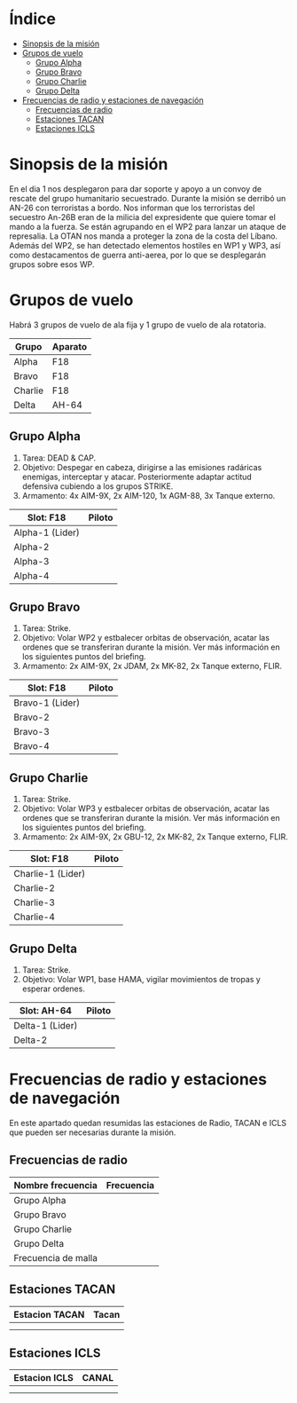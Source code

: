 # Índice

- [Sinopsis de la misión](#sinopsis-de-la-misión)
- [Grupos de vuelo](#grupos-de-vuelo)
  - [Grupo Alpha](#grupo-alpha)
  - [Grupo Bravo](#grupo-bravo)
  - [Grupo Charlie](#grupo-charlie)
  - [Grupo Delta](#grupo-delta)
- [Frecuencias de radio y estaciones de navegación](#frecuencias-de-radio-y-estaciones-de-navegacion)
  - [Frecuencias de radio](#frecuencias-de-radio)
  - [Estaciones TACAN](#estaciones-tacan)
  - [Estaciones ICLS](#estaciones-icls)


# Sinopsis de la misión

En el dia 1 nos desplegaron para dar soporte y apoyo a un convoy de rescate del grupo humanitario secuestrado. Durante la misión se derribó un AN-26 con terroristas a bordo. Nos informan que los terroristas del secuestro An-26B eran de la milicia del expresidente que quiere tomar el mando a la fuerza. Se están agrupando en el WP2 para lanzar un ataque de represalia. La OTAN nos manda a proteger la zona de la costa del Líbano. Además del WP2, se han detectado elementos hostiles en WP1 y WP3, así como destacamentos de guerra anti-aerea, por lo que se desplegarán grupos sobre esos WP.

# Grupos de vuelo

Habrá 3 grupos de vuelo de ala fija y 1 grupo de vuelo de ala rotatoria.

| Grupo       | Aparato |
|-----------------|--------|
| Alpha | F18        |
| Bravo   | F18       |
| Charlie         | F18        |
| Delta         |    AH-64    |

## Grupo Alpha

 1. Tarea: DEAD & CAP.
 2. Objetivo: Despegar en cabeza, dirigirse a las emisiones radáricas enemigas, interceptar y atacar. Posteriormente adaptar actitud defensiva cubiendo a los grupos STRIKE.
 3. Armamento: 4x AIM-9X, 2x AIM-120, 1x AGM-88, 3x Tanque externo.

| Slot: F18       | Piloto |
|-----------------|--------|
| Alpha-1 (Lider) |        |
| Alpha-2         |        |
| Alpha-3         |        |
| Alpha-4         |        |

## Grupo Bravo

1. Tarea: Strike.
2. Objetivo: Volar WP2 y estbalecer orbitas de observación, acatar las ordenes que se transferiran durante la misión. Ver más información en los siguientes puntos del briefing.
3. Armamento: 2x AIM-9X, 2x JDAM, 2x MK-82, 2x Tanque externo, FLIR.

| Slot: F18       | Piloto |
|-----------------|--------|
| Bravo-1 (Lider) |        |
| Bravo-2         |        |
| Bravo-3         |        |
| Bravo-4         |        |

## Grupo Charlie

1. Tarea: Strike.
2. Objetivo: Volar WP3 y estbalecer orbitas de observación, acatar las ordenes que se transferiran durante la misión. Ver más información en los siguientes puntos del briefing.
3. Armamento: 2x AIM-9X, 2x GBU-12, 2x MK-82, 2x Tanque externo, FLIR.

| Slot: F18       | Piloto |
|-----------------|--------|
| Charlie-1 (Lider) |        |
| Charlie-2         |        |
| Charlie-3         |        |
| Charlie-4         |        |

## Grupo Delta

1. Tarea: Strike.
2. Objetivo: Volar WP1, base HAMA, vigilar movimientos de tropas y esperar ordenes.

| Slot: AH-64       | Piloto |
|-----------------|--------|
| Delta-1 (Lider) |        |
| Delta-2         |        |

# Frecuencias de radio y estaciones de navegación

En este apartado quedan resumidas las estaciones de Radio, TACAN e ICLS que pueden ser necesarias durante la misión.

## Frecuencias de radio

| Nombre frecuencia      | Frecuencia |
|-----------------|--------|
| Grupo Alpha |        |
|   Grupo Bravo       |        |
|    Grupo Charlie       |        |
|    Grupo Delta       |        |
|    Frecuencia de malla       |        |

## Estaciones TACAN

| Estacion TACAN     | Tacan |
|-----------------|--------|
|  |        |
|          |        |

## Estaciones ICLS

| Estacion ICLS     | CANAL |
|-----------------|--------|
|  |        |
|          |        |